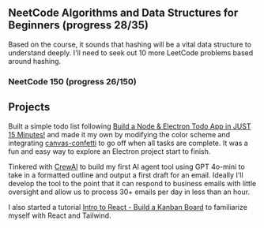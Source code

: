 
## NeetCode Algorithms and Data Structures for Beginners (progress 28/35)

Based on the course, it sounds that hashing will be a vital data structure to understand deeply. I'll need to seek out 10 more LeetCode problems based around hashing.

### NeetCode 150 (progress 26/150)


## Projects

Built a simple todo list following [Build a Node & Electron Todo App in JUST 15 Minutes!](https://www.youtube.com/watch?v=vOEy18r1OuA) and made it my own by modifying the color scheme and integrating [canvas-confetti](https://github.com/catdad/canvas-confetti) to go off when all tasks are complete. It was a fun and easy way to explore an Electron project start to finish. 

Tinkered with [CrewAI](https://www.crewai.com/open-source) to build my first AI agent tool using GPT 4o-mini to take in a formatted outline and output a first draft for an email. Ideally I'll develop the tool to the point that it can respond to business emails with little oversight and allow us to process 30+ emails per day in less than an hour.

I also started a tutorial [Intro to React - Build a Kanban Board](https://www.youtube.com/watch?v=gjrVCY3oPds&t=320s) to familiarize myself with React and Tailwind.